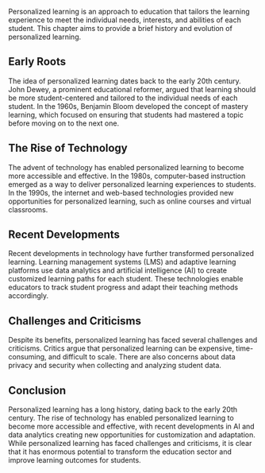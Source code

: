 



Personalized learning is an approach to education that tailors the learning experience to meet the individual needs, interests, and abilities of each student. This chapter aims to provide a brief history and evolution of personalized learning.

Early Roots
-----------

The idea of personalized learning dates back to the early 20th century. John Dewey, a prominent educational reformer, argued that learning should be more student-centered and tailored to the individual needs of each student. In the 1960s, Benjamin Bloom developed the concept of mastery learning, which focused on ensuring that students had mastered a topic before moving on to the next one.

The Rise of Technology
----------------------

The advent of technology has enabled personalized learning to become more accessible and effective. In the 1980s, computer-based instruction emerged as a way to deliver personalized learning experiences to students. In the 1990s, the internet and web-based technologies provided new opportunities for personalized learning, such as online courses and virtual classrooms.

Recent Developments
-------------------

Recent developments in technology have further transformed personalized learning. Learning management systems (LMS) and adaptive learning platforms use data analytics and artificial intelligence (AI) to create customized learning paths for each student. These technologies enable educators to track student progress and adapt their teaching methods accordingly.

Challenges and Criticisms
-------------------------

Despite its benefits, personalized learning has faced several challenges and criticisms. Critics argue that personalized learning can be expensive, time-consuming, and difficult to scale. There are also concerns about data privacy and security when collecting and analyzing student data.

Conclusion
----------

Personalized learning has a long history, dating back to the early 20th century. The rise of technology has enabled personalized learning to become more accessible and effective, with recent developments in AI and data analytics creating new opportunities for customization and adaptation. While personalized learning has faced challenges and criticisms, it is clear that it has enormous potential to transform the education sector and improve learning outcomes for students.


